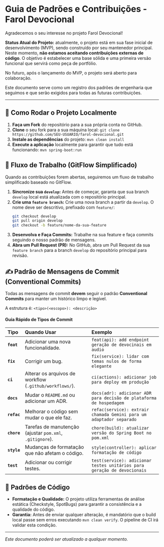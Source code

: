 # Guia de Padrões e Contribuições - Farol Devocional

Agradecemos o seu interesse no projeto Farol Devocional!

**Status Atual do Projeto:**
atualmente, o projeto está em sua fase inicial de desenvolvimento (MVP), sendo construído por seu mantenedor principal. Neste momento, **não estamos aceitando contribuições externas de código**. O objetivo é estabelecer uma base sólida e uma primeira versão funcional que servirá como peça de portfólio.

No futuro, após o lançamento do MVP, o projeto será aberto para colaboração.

Este documento serve como um registro dos padrões de engenharia que seguimos e que serão exigidos para todas as futuras contribuições.

---

## 🚀 Como Rodar o Projeto Localmente

1.  **Faça um Fork** do repositório para a sua própria conta no GitHub.
2.  **Clone** o seu fork para a sua máquina local: `git clone https://github.com/SEU-USUARIO/farol-devocional.git`
3.  **Instale as dependências** do projeto: `mvn clean install`
4.  **Execute a aplicação** localmente para garantir que tudo está funcionando: `mvn spring-boot:run`

## 🌿 Fluxo de Trabalho (GitFlow Simplificado)

Quando as contribuições forem abertas, seguiremos um fluxo de trabalho simplificado baseado no GitFlow.

1.  **Sincronize sua `develop`:** Antes de começar, garanta que sua branch `develop` local está atualizada com o repositório principal.
2.  **Crie uma `feature branch`:** Crie uma nova branch a partir da `develop`. O nome deve ser descritivo, prefixado com `feature/`:
    ```bash
    git checkout develop
    git pull origin develop
    git checkout -b feature/nome-da-sua-feature
    ```
3.  **Desenvolva e Faça Commits:** Trabalhe na sua feature e faça commits seguindo o nosso padrão de mensagens.
4.  **Abra um Pull Request (PR):** No GitHub, abra um Pull Request da sua `feature branch` para a branch `develop` do repositório principal para revisão.

## ✍️ Padrão de Mensagens de Commit (Conventional Commits)

Todas as mensagens de commit **devem** seguir o padrão **Conventional Commits** para manter um histórico limpo e legível.

A estrutura é: `<tipo>(<escopo>): <descrição>`

#### Guia Rápido de Tipos de Commit

| Tipo         | Quando Usar                                                   | Exemplo                                                |
| :----------- | :------------------------------------------------------------ | :----------------------------------------------------- |
| **`feat`** | Adicionar uma nova funcionalidade.                            | `feat(api): add endpoint geração de devocinais em audio` |
| **`fix`** | Corrigir um bug.                                              | `fix(service): lidar com temas nulos de forma elegante`           |
| **`ci`** | Alterar os arquivos de workflow (`.github/workflows/`).        | `ci(actions): adicionar job para deploy em produção`     |
| **`docs`** | Mudar o `README.md` ou adicionar um ADR.                      | `docs(adr): adicionar ADR para decisão de plataforma de hospedagem`      |
| **`refac`**| Melhorar o código sem mudar o que ele faz.                    | `refac(service): extrair chamada Gemini para um adaptador separado`|
| **`chore`** | Tarefas de manutenção (ajustar `pom.xml`, `.gitignore`).      | `chore(build): atualizar versão do Spring Boot no pom.xml`   |
| **`style`** | Mudanças de formatação que não afetam o código.               | `style(controller): aplicar formatação de código`              |
| **`test`** | Adicionar ou corrigir testes.                                 | `test(service): adicionar testes unitários para geração de devocionais`|

## 📐 Padrões de Código

* **Formatação e Qualidade:** O projeto utiliza ferramentas de análise estática (Checkstyle, SpotBugs) para garantir a consistência e a qualidade do código.
* **Garantia:** Antes de enviar qualquer alteração, é mandatório que o build local passe sem erros executando `mvn clean verify`. O pipeline de CI irá validar esta condição.

---
*Este documento poderá ser atualizado a qualquer momento.*